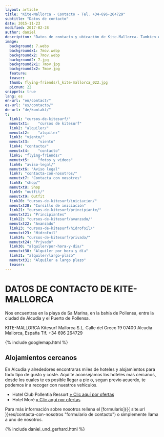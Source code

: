 ```yaml
---
layout: article
title: "Kite-Mallorca - Contacto - Tel. +34-696-264729"
subtitle: "Datos de contacto"
date: 2015-11-23
modified: 2017-02-28
author: daniel
description: "Datos de contacto y ubicación de Kite-Mallorca. Tambien encuentras aquí una pequeña lista de los hoteles más cercanos."
image:
  background: 7.webp
  backgroundx1: 7mov.webp
  backgroundx2: 7mov.webp
  background2: 7.jpg
  background2x1: 7mov.jpg
  background2x2: 7mov.jpg
  feature:
  teaser:
  thumb: flying-friends/l_kite-mallorca_022.jpg
  picnum: 22
snippets: true
lang: es
en-url: "en/contact/"
es-url: "es/contacto/"
de-url: "de/kontakt/"
t:
  link1: "cursos-de-kitesurf/"
  menutxt1:    "cursos de kitesurf"
  link2: "alquiler/"
  menutxt2:    "alquiler"
  link3: "viento/"
  menutxt3:    "viento"
  link4: "contacto/"
  menutxt4:    "contacto"
  link5: "flying-friends/"
  menutxt5:    "fotos y videos"
  link6: "aviso-legal/"
  menutxt6: "Aviso legal"
  link7: "contacta-con-nosotros/"
  menutxt7: "Contacta con nosotros"
  link8: "shop/"
  menutxt8: Shop
  link9: "outfit/"
  menutxt9: Outfit
  link20: "cursos-de-kitesurf/iniciacion/"
  menutxt20: "Cursillo de iniciación"
  link21: "cursos-de-kitesurf/principiante/"
  menutxt21: "Principiantes"
  link22: "cursos-de-kitesurf/avanzado/"
  menutxt22: "Avanzado"
  link23: "cursos-de-kitesurf/hidrofoil/"
  menutxt23: "Hidrofoil"
  link24: "cursos-de-kitesurf/privado/"
  menutxt24: "Privado"
  link30: "alquiler/por-hora-y-dia/"
  menutxt30: "Alquiler por hora y día"
  link31: "alquiler/largo-plazo"
  menutxt31: "Alquiler a largo plazo"
  teaser:
---
```


# DATOS DE CONTACTO DE KITE-MALLORCA

Nos encuentras en la playa de Sa Marina, en la bahía de Pollensa, entre la ciudad de Alcudia y el Puerto de Pollensa.

KITE-MALLORCA
Kitesurf Mallorca S.L.
Calle del Greco 19
07400 Alcudia
Mallorca, España
Tlf. +34 696 264729

{% include googlemap.html %}

## Alojamientos cercanos

En Alcudia y alrededores encontraras miles de hoteles y alojamientos para todo tipo de gusto y coste.
Aquí te aconsejamos los hoteles mas cercanos, desde los cuales te es posible llegar a pie o, segun previo acuerdo, te podemos ir a recoger con nuestros vehiculos.

- Hotel Club Pollentia Ressort <a href="https://www.clubpollentia.com/?lang=es" rel="nofollow" title="www.clubpollentia.com">» Clic aquí por ofertas</a>
- Hotel Moré <a href="https://www.hotelmore.com" rel="nofollow" title="www.hotelmore.com">» Clic aquí por ofertas</a>

Para más información sobre nosotros rellena el [formulario]({{ site.url }}/es/contacta-con-nosotros "formulario de contacto") o simplemente llama a uno de nosotros.

{% include daniel_und_gerhard.html %}